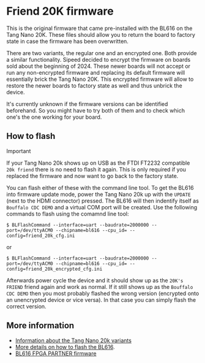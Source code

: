 # Friend 20K firmware

This is the original firmware that came pre-installed with the BL616
on the Tang Nano 20K. These files should allow you to return the board
to factory state in case the firmware has been overwritten.

There are two variants, the regular one and an encrypted one. Both
provide a similar functionality. Sipeed decided to encrypt the
firmware on boards sold about the beginning of 2024. These newer
boards will not accept or run any non-encrypted firmware and replacing
its default firmware will essentially brick the Tang Nano 20K. This
encrypted firmware will allow to restore the newer boards to factory
state as well and thus unbrick the device.

It's currently unknown if the firmware versions can be identified
beforehand. So you might have to try both of them and to check which
one's the one working for your board.

## How to flash

> [!IMPORTANT]
> If your Tang Nano 20k shows up on USB as the FTDI FT2232 compatible
> ```20k friend``` there is no need to flash it again. This is only
> required if you replaced the firmware and now want to go back to
> the factory state.

You can flash either of these with the command line tool. To get the
BL616 into firmware update mode, power the Tang Nano 20k up with the
```UPDATE``` (next to the HDMI connector) pressed. The BL616 will then
indentify itself as ```Bouffalo CDC DEMO``` and a virtual COM port
will be created. Use the following commands to flash using the
comamnd line tool:

```
$ BLFlashCommand --interface=uart --baudrate=2000000 --port=/dev/ttyACM0 --chipname=bl616 --cpu_id= --config=friend_20k_cfg.ini
```

or

```
$ BLFlashCommand --interface=uart --baudrate=2000000 --port=/dev/ttyACM0 --chipname=bl616 --cpu_id= --config=friend_20k_encrypted_cfg.ini
```

Afterwards power cycle the device and it should show up as the ```20K's FRIEND``` friend
again and work as normal. If it still shows up as the ```Bouffalo CDC DEMO``` then you
most probably flashed the wrong version (encrypted onto an unencrypted device or
vice versa). In that case you can simply flash the correct version.

## More information

- [Information about the Tang Nano 20k variants](https://github.com/MiSTle-Dev/.github/wiki/Versions_TangNano20k)
- [More details on how to flash the BL616](https://github.com/MiSTle-Dev/.github/wiki/Firmware-Installation-BL616-%C2%B5C). 
- [BL616 FPGA PARTNER firmware](../bl616_fpga_partner)

